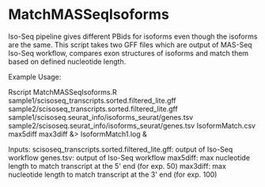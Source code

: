 # MatchMASSeqIsoforms

Iso-Seq pipeline gives different PBids for isoforms even though the isoforms are the same. This script takes two GFF files which are output of MAS-Seq Iso-Seq workflow, compares exon structures of isoforms and match them based on defined nucleotide length.

Example Usage:

Rscript MatchMASSeqIsoforms.R sample1/scisoseq_transcripts.sorted.filtered_lite.gff sample2/scisoseq_transcripts.sorted.filtered_lite.gff sample1/scisoseq.seurat_info/isoforms_seurat/genes.tsv sample2/scisoseq.seurat_info/isoforms_seurat/genes.tsv IsoformMatch.csv max5diff max3diff &> IsoformMatch1.log &

Inputs: 
scisoseq_transcripts.sorted.filtered_lite.gff: output of Iso-Seq workflow
genes.tsv: output of Iso-Seq workflow 
max5diff: max nucleotide length to match transcript at the 5' end (for exp. 50)
max3diff: max nucleotide length to match transcript at the 3' end (for exp. 100)


